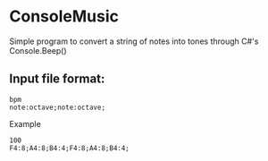# ConsoleMusic
Simple program to convert a string of notes into tones through C#'s Console.Beep()

## Input file format:
```
bpm
note:octave;note:octave;
``` 
Example
```
100
F4:8;A4:8;B4:4;F4:8;A4:8;B4:4;
```
